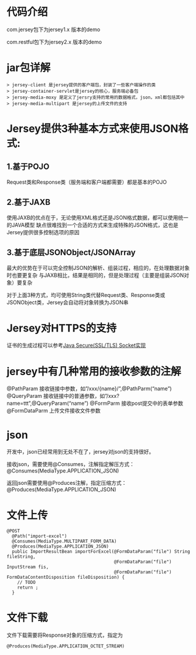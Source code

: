 # 代码介绍
com.jersey包下为jersey1.x 版本的demo

com.restful包下为jersey2.x 版本的demo
# jar包详解
    > jersey-client 是jersey提供的客户端包，封装了一些客户端操作的类
    > jersey-container-servlet是jersey的核心，服务端必备包
    > jersey-media-moxy 是定义了jersry支持的常用的数据格式，json，xml都包括其中
    > jersey-media-multipart 是jersey的上传文件的支持

# Jersey提供3种基本方式来使用JSON格式:
## 1.基于POJO
Request类和Response类（服务端和客户端都需要）都是基本的POJO

## 2.基于JAXB
使用JAXB的优点在于，无论使用XML格式还是JSON格式数据，都可以使用统一的JAVA模型
缺点很难找到一个合适的方式来生成特殊的JSON格式，这也是Jersey提供很多控制选项的原因

## 3.基于底层JSONObject/JSONArray
最大的优势在于可以完全控制JSON的解析、组装过程，相应的，在处理数据对象时也要更复杂
与JAXB相比，结果是相同的，但是处理过程（主要是组装JSON对象）要复杂

对于上面3种方式，均可使用String类代替Request类、Response类或JSONObject类，Jersey会自动将对象转换为JSON串

# Jersey对HTTPS的支持

证书的生成过程可以参考[Java Secure(SSL/TLS) Socket实现](https://github.com/landy8530/socket)

# jersey中有几种常用的接收参数的注解

 @PathParam 接收链接中参数，如”/xxx/{name}/”,@PathParm(“name”)
 @QueryParam 接收链接中的普通参数，如”/xxx?name=ttt”,@QueryParam(“name”)
 @FormParm 接收post提交中的表单参数
 @FormDataParm 上传文件接收文件参数

# json
 开发中，json已经常用到无处不在了，jersey对json的支持很好。

 接收json，需要使用@Consumes，注解指定解压方式：
 @Consumes(MediaType.APPLICATION_JSON)

 返回json需要使用@Produces注解，指定压缩方式：
 @Produces(MediaType.APPLICATION_JSON)

# 文件上传

```
@POST
  @Path("import-excel")
  @Consumes(MediaType.MULTIPART_FORM_DATA)
  @Produces(MediaType.APPLICATION_JSON)
  public ImportResultBean importForExcel(@FormDataParam("file") String fileString,
                                         @FormDataParam("file") InputStream fis,
                                         @FormDataParam("file") FormDataContentDisposition fileDisposition) {
    // TODO
    return ;
  }
```

# 文件下载

文件下载需要将Response对象的压缩方式，指定为

```
@Produces(MediaType.APPLICATION_OCTET_STREAM)
```